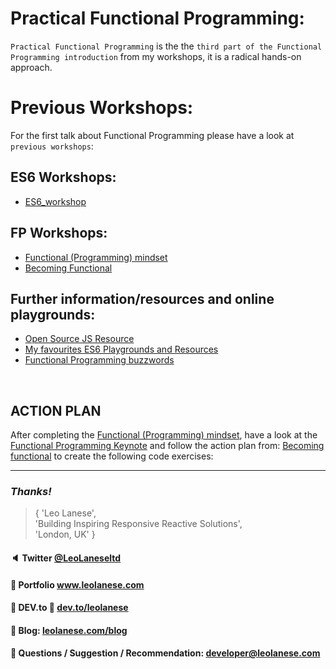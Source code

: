 # Practical Functional Programming:
`Practical Functional Programming` is the the `third part of the Functional Programming introduction` from my workshops, it is a radical hands-on approach.

# Previous Workshops:
For the first talk about Functional Programming please have a look at `previous workshops`:

## ES6 Workshops:
* <a href="https://github.com/leolanese/ES6_workshop" target="_blank">ES6_workshop</a><br>

## FP Workshops:
* [Functional (Programming) mindset](https://tech.io/playgrounds/24002/functional-programming-mindset/introduction)<br/>
* <a href="https://leolanese.github.io/Becoming-Functional/" target="_blank">Becoming Functional</a><br>


## Further information/resources and online playgrounds:
* <a href="https://leolanese.github.io/Open-Source-JS-Resources/" target="_blank">Open Source JS Resource</a><br>
* <a href="https://github.com/leolanese/ES6_workshop/blob/master/4-My-favourites-ES6-Playgrounds-and-Resources.md" target="_blank">My favourites ES6 Playgrounds and Resources</a><br>
* <a href="https://github.com/leolanese/Functional-Programming-buzzwords" target="_blank">Functional Programming buzzwords</a>
<br>

## ACTION PLAN
After completing the [Functional (Programming) mindset](https://github.com/leolanese/Becoming-Functional/blob/master/README.md), have a look at the [Functional Programming Keynote](https://github.com/leolanese/Functional-Programming-Keynotes) and follow the action plan from: [Becoming functional](https://github.com/leolanese/Becoming-Functional/blob/master/README.md) to create the following code exercises:

---
### <i>Thanks!</i>

>  { 'Leo Lanese',<br>
     'Building Inspiring Responsive Reactive Solutions',<br>
     'London, UK' }<br>

#### :speaker: Twitter <a href="https://twitter.com/LeoLaneseltd" target="_blank">@LeoLaneseltd</a>
#### :file_folder: Portfolio <a href="https://www.leolanese.com" target="_blank">www.leolanese.com</a>
#### :bookmark_tabs: DEV.to :email: <a href="https://www.dev.to/leolanese" target="_blank">dev.to/leolanese</a>
#### :page_facing_up: Blog: <a href="https://www.leolanese.com/blog" target="_blank">leolanese.com/blog</a>
#### :email:  Questions / Suggestion / Recommendation: developer@leolanese.com
